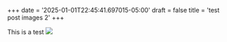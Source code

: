 +++
date = '2025-01-01T22:45:41.697015-05:00'
draft = false
title = 'test post images 2'
+++


This is a test 
![](74A5D5BE-3F12-40E2-A592-5B9BD79BCBF7.png)
